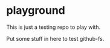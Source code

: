 playground
==========

This is just a testing repo to play with.

Put some stuff in here to test github-fs.
